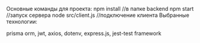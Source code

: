 Основные команды для проекта:
npm install //в папке backend 
npm start  //запуск сервера
node src/client.js  //подключение клиента
Выбранные технологии:

prisma orm, jwt, axios, dotenv, express.js, jest-test framework
